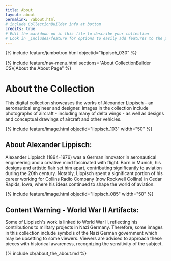 ```yaml
---
title: About
layout: about
permalink: /about.html
# include CollectionBuilder info at bottom
credits: true
# Edit the markdown on in this file to describe your collection
# Look in _includes/feature for options to easily add features to the page
---
```


{% include feature/jumbotron.html objectid="lippisch_030" %} 

{% include feature/nav-menu.html sections="About CollectionBuilder CSV;About the About Page" %}

# About the Collection

This digital collection showcases the works of Alexander Lippisch – an aeronautical engineer and designer. Images in the collection include photographs of aircraft - including many of delta wings - as well as designs and conceptual drawings of aircraft and other vehicles.

{% include feature/image.html objectid="lippisch_103" width="50" %} 

## About Alexander Lippisch:

Alexander Lippisch (1894-1976) was a German innovator in aeronautical engineering and a creative mind fascinated with flight. Born in Munich, his designs and artistic flair set him apart, contributing significantly to aviation during the 20th century. Notably, Lippisch spent a significant portion of his career working for Collins Radio Company (now Rockwell Collins) in Cedar Rapids, Iowa, where his ideas continued to shape the world of aviation.

{% include feature/image.html objectid="lippisch_085" width="50" %} 
## Content Warning - World War II Artifacts:

Some of Lippisch's work is linked to World War II, reflecting his contributions to military projects in Nazi Germany. Therefore, some images in this collection include symbols of the Nazi German government which may be upsetting to some viewers. Viewers are advised to approach these pieces with historical awareness, recognizing the sensitivity of the subject.



<!-- IMPORTANT!!! DELETE this comment and the include below when you are finished editing this page for your collection. The include below introduces about page features. They will show up on your collection's about page until you delete it.  -->
{% include cb/about_the_about.md %} 

